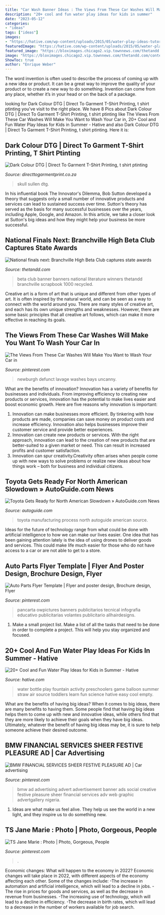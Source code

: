 ```yaml
---
title: "Car Wash Banner Ideas : The Views From These Car Washes Will Make You Want To Wash Your Car In"
description: "20+ cool and fun water play ideas for kids in summer"
date: "2023-05-12"
categories:
- "ideas"
tags: ["ideas"]
images:
- "https://hative.com/wp-content/uploads/2015/05/water-play-ideas-tutorials/9-water-play-ideas-tutorials.jpg"
featuredImage: "https://hative.com/wp-content/uploads/2015/05/water-play-ideas-tutorials/9-water-play-ideas-tutorials.jpg"
featured_image: "https://bloximages.chicago2.vip.townnews.com/thetandd.com/content/tncms/assets/v3/editorial/0/52/052930aa-6d6f-11e1-9d23-0019bb2963f4/4f5fea754b066.image.jpg"
image: "https://bloximages.chicago2.vip.townnews.com/thetandd.com/content/tncms/assets/v3/editorial/0/52/052930aa-6d6f-11e1-9d23-0019bb2963f4/4f5fea754b066.image.jpg"
ShowToc: true
author: "Enrique Weber"
---
```



The word invention is often used to describe the process of coming up with a new idea or product. It can be a great way to improve the quality of your product or to create a new way to do something. Invention can come from any place, whether it’s in your head or on the back of a package.

	

		
looking for Dark Colour DTG | Direct To Garment T-Shirt Printing, t shirt ptinting you've visit to the right place. We have 8 Pics about Dark Colour DTG | Direct To Garment T-Shirt Printing, t shirt ptinting like The Views From These Car Washes Will Make You Want to Wash Your Car in, 20+ Cool and Fun Water Play Ideas for Kids in Summer - Hative and also Dark Colour DTG | Direct To Garment T-Shirt Printing, t shirt ptinting. Here it is:
		
    
## Dark Colour DTG | Direct To Garment T-Shirt Printing, T Shirt Ptinting

<img loading=lazy src="https://directtogarmentprint.co.za/wp-content/uploads/2017/12/direct-to-garment-51-768x960.jpg" onerror="this.onerror=null;this.src='https://tse4.mm.bing.net/th?id=OIP.5Pf8y-ugcvTWwASmSqWn8QHaJQ&amp;pid=15.1';" alt="Dark Colour DTG | Direct To Garment T-Shirt Printing, t shirt ptinting">

_Source: directtogarmentprint.co.za_

>skull sullen dtg. 

	

In his influential book The Innovator's Dilemma, Bob Sutton developed a theory that suggests only a small number of innovative products and services can lead to sustained success over time. Sutton's theory has served as the basis for many successful businesses over the years, including Apple, Google, and Amazon. In this article, we take a closer look at Sutton's big ideas and how they might help your business be more successful.

    
## National Finals Next: Branchville High Beta Club Captures State Awards

<img loading=lazy src="https://bloximages.chicago2.vip.townnews.com/thetandd.com/content/tncms/assets/v3/editorial/0/52/052930aa-6d6f-11e1-9d23-0019bb2963f4/4f5fea754b066.image.jpg" onerror="this.onerror=null;this.src='https://tse2.mm.bing.net/th?id=OIP.bCFnv6_wR5zVP7hrB7IQAwHaKx&amp;pid=15.1';" alt="National finals next: Branchville High Beta Club captures state awards">

_Source: thetandd.com_

>beta club banner banners national literature winners thetandd branchville scrapbook 1000 recycled. 

	

Creative art is a form of art that is unique and different from other types of art. It is often inspired by the natural world, and can be seen as a way to connect with the world around you. There are many styles of creative art, and each has its own unique strengths and weaknesses. However, there are some basic principles that all creative art follows, which can make it more effective in reaching its goals.

    
## The Views From These Car Washes Will Make You Want To Wash Your Car In

<img loading=lazy src="https://i.pinimg.com/736x/d7/0a/9a/d70a9a47869641058ddf894064be4aa8.jpg" onerror="this.onerror=null;this.src='https://tse1.mm.bing.net/th?id=OIP.XkOtTbmi_n7k_d_XC_HIxwHaE8&amp;pid=15.1';" alt="The Views From These Car Washes Will Make You Want to Wash Your Car in">

_Source: pinterest.com_

>newburgh defunct lavage washes bays uncanny. 

	

What are the benefits of innovation?
Innovation has a variety of benefits for businesses and individuals. From improving efficiency to creating new products or services, innovation has the potential to make lives easier and boost economic growth. Here are five reasons why innovation is important: 
1. Innovation can make businesses more efficient. By tinkering with how products are made, companies can save money on product costs and increase efficiency. Innovation also helps businesses improve their customer service and provide better experiences. 
2. Innovation can create new products or services. With the right approach, innovation can lead to the creation of new products that are better-suited to a given market or need. This can result in increased profits and customer satisfaction. 
3. Innovation can spur creativity.Creativity often arises when people come up with new ways to solve problems or realize new ideas about how things work – both for business and individual citizens.

    
## Toyota Gets Ready For North American Slowdown » AutoGuide.com News

<img loading=lazy src="https://www.autoguide.com/auto-news/wp-content/uploads/2011/03/Toyota-Manufacturing1-1024x681.jpg" onerror="this.onerror=null;this.src='https://tse2.mm.bing.net/th?id=OIP.svx4eu_Yd6-gjC9srJx12QHaE7&amp;pid=15.1';" alt="Toyota Gets Ready for North American Slowdown » AutoGuide.com News">

_Source: autoguide.com_

>toyota manufacturing process north autoguide american source. 

	

Ideas for the future of technology range from what could be done with artificial intelligence to how we can make our lives easier. One idea that has been gaining attention lately is the idea of using drones to deliver goods and services. This could make life much easier for those who do not have access to a car or are not able to get to a store.

    
## Auto Parts Flyer Template | Flyer And Poster Design, Brochure Design, Flyer

<img loading=lazy src="https://i.pinimg.com/736x/a9/72/eb/a972eb3fd7dbb0372e0c3fa7dc729a9e.jpg" onerror="this.onerror=null;this.src='https://tse3.mm.bing.net/th?id=OIP.Bpuhy5WGZduaW3pSamFSpwHaRF&amp;pid=15.1';" alt="Auto Parts Flyer Template | Flyer and poster design, Brochure design, Flyer">

_Source: pinterest.com_

>pancarta owpictures banners publicitarios tecnical infografia educativo publicitarias volantes publicitario allhairdesigns. 

	

1. Make a small project list. Make a list of all the tasks that need to be done in order to complete a project. This will help you stay organized and focused. 

    
## 20+ Cool And Fun Water Play Ideas For Kids In Summer - Hative

<img loading=lazy src="https://hative.com/wp-content/uploads/2015/05/water-play-ideas-tutorials/9-water-play-ideas-tutorials.jpg" onerror="this.onerror=null;this.src='https://tse3.mm.bing.net/th?id=OIP.HGWxdPQtlwwJewWed9a2nAHaJ4&amp;pid=15.1';" alt="20+ Cool and Fun Water Play Ideas for Kids in Summer - Hative">

_Source: hative.com_

>water bottle play fountain activity preschoolers game balloon summer straw air source toddlers learn fun science hative easy cool empty. 

	

What are the benefits of having big ideas?
When it comes to big ideas, there are many benefits to having them. Some people find that having big ideas helps them to come up with new and innovative ideas, while others find that they are more likely to achieve their goals when they have big ideas. Ultimately, whatever the benefit of having big ideas may be, it is sure to help someone achieve their desired outcome.

    
## BMW FINANCIAL SERVICES SHEER FESTIVE PLEASURE AD | Car Advertising

<img loading=lazy src="https://i.pinimg.com/736x/9d/37/17/9d371752498961c54d3ee1c96d8c4b34.jpg" onerror="this.onerror=null;this.src='https://tse4.mm.bing.net/th?id=OIP.KBznssJHuqQyFIlsk83aUgHaLd&amp;pid=15.1';" alt="BMW FINANCIAL SERVICES SHEER FESTIVE PLEASURE AD | Car advertising">

_Source: pinterest.com_

>bmw ad advertising advert advertisement banner ads social creative festive pleasure sheer financial services adv web graphic advertgallery nigeria. 

	

1. Ideas are what make us feel alive. They help us see the world in a new light, and they inspire us to do something new.

    
## TS Jane Marie : Photo | Photo, Gorgeous, People

<img loading=lazy src="https://i.pinimg.com/736x/6d/3e/20/6d3e200196f53de67a284ab85af8fcee.jpg" onerror="this.onerror=null;this.src='https://tse4.mm.bing.net/th?id=OIP.MlKte3fIZr_ifDds_ICSFgHaJ3&amp;pid=15.1';" alt="TS Jane Marie : Photo | Photo, Gorgeous, People">

_Source: pinterest.com_

>. 

	

Economic changes: What will happen to the economy in 2022?
Economic changes will take place in 2022, with different aspects of the economy affecting each other. Some of the changes include: 
-The increase in automation and artificial intelligence, which will lead to a decline in jobs. 
-The rise in prices for goods and services, as well as the decrease in revenue from businesses. 
-The increasing use of technology, which will lead to a decline in efficiency. 
-The decrease in birth rates, which will lead to a decrease in the number of workers available for job search.

